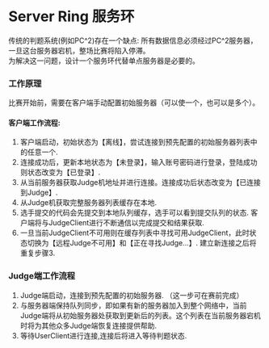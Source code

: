 # Server Ring 服务环
传统的判题系统(例如PC^2)存在一个缺点: 所有数据信息必须经过PC^2服务器，一旦这台服务器宕机，整场比赛将陷入停滞。  
为解决这一问题，设计一个服务环代替单点服务器是必要的。  
### 工作原理
比赛开始前，需要在客户端手动配置初始服务器（可以使一个，也可以是多个）。  
#### 客户端工作流程:  
1. 客户端启动，初始状态为【离线】，尝试连接到预先配置的初始服务器列表中的任意一个.  
2. 连接成功后，更新本地状态为【未登录】，输入账号密码进行登录，登陆成功则状态改变为【已登录】.
3. 从当前服务器获取Judge机地址并进行连接。连接成功后状态改变为【已连接到Judge】.
4. 从Judge机获取完整服务器列表缓存在本地.
5. 选手提交的代码会先提交到本地队列缓存，选手可以看到提交队列的状态. 客户端将与JudgeClient进行不断通信以完成提交和结果获取. 
6. 一旦当前JudgeClient不可用则在缓存列表中寻找可用JudgeClient，此时状态切换为【远程Judge不可用】和【正在寻找Judge...】. 建立新连接之后将重复步骤3.

### Judge端工作流程
1. Judge端启动，连接到预先配置的初始服务器. （这一步可在赛前完成）
2. 与服务器端保持队列同步，即如果有新的服务器加入到整个网络中，当前Judge端将从初始服务器处获取到更新后的列表。这个列表在当前服务器宕机时将为其他众多Judge端恢复连接提供帮助.  
3. 等待UserClient进行连接,连接后将进入等待判题状态.
